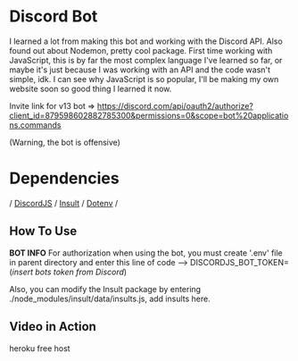 # Discord Bot
I learned a lot from making this bot and working with the Discord API. Also found out about Nodemon, pretty cool package. First time working with JavaScript, this is by far the most complex language I've learned so far, or maybe it's just because I was working with an API and the code wasn't simple, idk. I can see why JavaScript is so popular, I'll be making my own website soon so good thing I learned it now. 

Invite link for v13 bot => https://discord.com/api/oauth2/authorize?client_id=879598602882785300&permissions=0&scope=bot%20applications.commands

(Warning, the bot is offensive)
# Dependencies
/ [DiscordJS](https://www.npmjs.com/package/discord.js) / [Insult](https://www.npmjs.com/package/insult) / [Dotenv](https://www.npmjs.com/package/dotenv) /

## How To Use


**BOT INFO**
For authorization when using the bot, you must create '.env' file in parent directory and enter this line of code
--> DISCORDJS_BOT_TOKEN=(*insert bots token from Discord*)

Also, you can modify the Insult package by entering ./node_modules/insult/data/insults.js, add insults here. 

## Video in Action

heroku free host